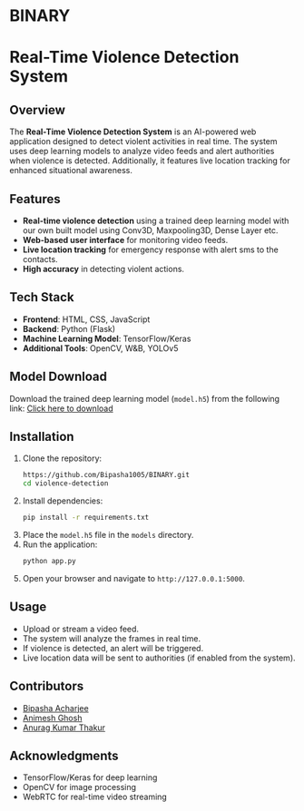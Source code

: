 # BINARY

# Real-Time Violence Detection System

## Overview
The **Real-Time Violence Detection System** is an AI-powered web application designed to detect violent activities in real time. The system uses deep learning models to analyze video feeds and alert authorities when violence is detected. Additionally, it features live location tracking for enhanced situational awareness.

## Features
- **Real-time violence detection** using a trained deep learning model with our own built model using Conv3D, Maxpooling3D, Dense Layer etc.
- **Web-based user interface** for monitoring video feeds.
- **Live location tracking** for emergency response with alert sms to the contacts.
- **High accuracy** in detecting violent actions.

## Tech Stack
- **Frontend**: HTML, CSS, JavaScript
- **Backend**: Python (Flask)
- **Machine Learning Model**: TensorFlow/Keras
- **Additional Tools**: OpenCV, W&B, YOLOv5

## Model Download
Download the trained deep learning model (`model.h5`) from the following link:
[Click here to download](https://drive.google.com/file/d/1a8ApzsWOuqXQyK5qzVxKIRb1Mhj55Brg/view?usp=drive_link)

## Installation
1. Clone the repository:
   ```bash
   https://github.com/Bipasha1005/BINARY.git
   cd violence-detection
   ```
2. Install dependencies:
   ```bash
   pip install -r requirements.txt
   ```
3. Place the `model.h5` file in the `models` directory.
4. Run the application:
   ```bash
   python app.py
   ```
5. Open your browser and navigate to `http://127.0.0.1:5000`.

## Usage
- Upload or stream a video feed.
- The system will analyze the frames in real time.
- If violence is detected, an alert will be triggered.
- Live location data will be sent to authorities (if enabled from the system).

## Contributors
- [Bipasha Acharjee](https://github.com/bipasha1005)
- [Animesh Ghosh](https://github.com/Animeshghosh07)
- [Anurag Kumar Thakur](https://github.com/anuragthakur19)

## Acknowledgments
- TensorFlow/Keras for deep learning
- OpenCV for image processing
- WebRTC for real-time video streaming


